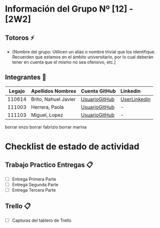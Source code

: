 ﻿# Información del Grupo Nº [12] - [2W2]


## Totoros :zap:

* [Nombre del grupo: Utilicen un alias o nombre trivial que los identifique. Recuerden que estamos en el ámbito universitario, por lo cual deberán tener en cuenta que el mismo no sea ofensivo, etc.]


## Integrantes :busts_in_silhouette:

| Legajo| Apellidos Nombres  | Cuenta GitHub | Linkedin
| :------: | :-------- | :-------- | :-------- |
| 110614 | Brito, Nahuel Javier |[UsuarioGitHub](https://github.com/brito-nahuel-2w2-110614)|[UserLinkedin](https://www.linkedin.com/in/nahuel-brito-3a7824198/)|
| 111003 | Herrera, Paola |[UsuarioGitHub](https://github.com/Paola-Herrera-111003-2w2) |-|
| 111103 | Miguel, Lopez |[UsuarioGitHub](https://github.com/miguellopez856) |-|
borrar enzo
borrar fabrizio
borrar marina


# Checklist de estado de actividad

## Trabajo Practico Entregas :clipboard:
- [ ] Entrega Primera Parte
- [ ] Entrega Segunda Parte
- [ ] Entrega Tercera Parte

## Trello :clipboard:
- [ ] Capturas del tablero de Trello
